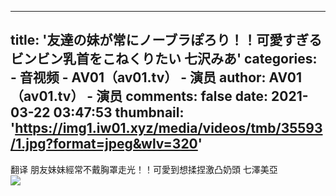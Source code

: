 
---
title: '友達の妹が常にノーブラぽろり！！可愛すぎるビンビン乳首をこねくりたい 七沢みあ'
categories: 
    - 音视频
    - AV01（av01.tv） - 演员
author: AV01（av01.tv） - 演员
comments: false
date: 2021-03-22 03:47:53
thumbnail: 'https://img1.iw01.xyz/media/videos/tmb/35593/1.jpg?format=jpeg&wlv=320'
---

<div>   
翻译
朋友妹妹經常不戴胸罩走光！！可愛到想揉捏激凸奶頭 七澤美亞
 <br><img src="https://img1.iw01.xyz/media/videos/tmb/35593/1.jpg?format=jpeg&wlv=320" referrerpolicy="no-referrer">  
</div>
            